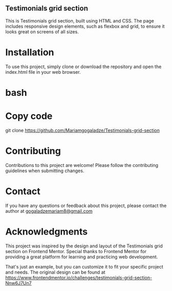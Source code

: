 
## Testimonials grid section
This is Testimonials grid section, built using HTML and CSS. The page includes responsive design elements, such as flexbox and grid, to ensure it looks great on screens of all sizes.

# Installation
To use this project, simply clone or download the repository and open the index.html file in your web browser.

# bash
# Copy code
git clone https://github.com/Mariamgogaladze/Testimonials-grid-section



# Contributing
Contributions to this project are welcome! Please follow the contributing guidelines when submitting changes.



# Contact
If you have any questions or feedback about this project, please contact the author at gogaladzemariam8@gmail.com

# Acknowledgments
This project was inspired by the design and layout of the Testimonials grid section on Frontend Mentor. Special thanks to Frontend Mentor for providing a great platform for learning and practicing web development.

That's just an example, but you can customize it to fit your specific project and needs. The original design can be found at https://www.frontendmentor.io/challenges/testimonials-grid-section-Nnw6J7Un7









